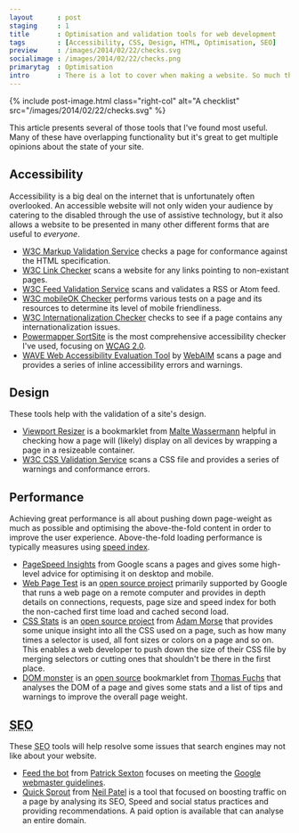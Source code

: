 ```yaml
---
layout      : post
staging     : 1
title       : Optimisation and validation tools for web development
tags        : [Accessibility, CSS, Design, HTML, Optimisation, SEO]
preview     : /images/2014/02/22/checks.svg
socialimage : /images/2014/02/22/checks.png
primarytag  : Optimisation
intro       : There is a lot to cover when making a website. So much that it's unreasonable to manually check a site for best practices in <abbr title="Search Engine Optimisation">SEO</abbr>, performance, accessibility, style and so on. Luckily the internet has you covered with these great tools to push your site to the next level!
---
```


{% include post-image.html class="right-col" alt="A checklist" src="/images/2014/02/22/checks.svg" %}

This article presents several of those tools that I've found most useful. Many of these have overlapping functionality but it's great to get multiple opinions about the state of your site.



## Accessibility

Accessibility is a big deal on the internet that is unfortunately often overlooked. An accessible website will not only widen your audience by catering to the disabled through the use of assistive technology, but it also allows a website to be presented in many other different forms that are useful to *everyone*.

- [W3C Markup Validation Service][16] checks a page for conformance against the HTML specification.
- [W3C Link Checker][17] scans a website for any links pointing to non-existant pages.
- [W3C Feed Validation Service][21] scans and validates a RSS or Atom feed.
- [W3C mobileOK Checker][22] performs various tests on a page and its resources to determine its level of mobile friendliness.
- [W3C Internationalization Checker][23] checks to see if a page contains any internationalization issues.
- [Powermapper SortSite][26] is the most comprehensive accessibility checker I've used, focusing on [<abbr title="Web Content Accessibility Guidelines">WCAG</abbr> 2.0][27].
- [WAVE Web Accessibility Evaluation Tool][24] by [WebAIM][25] scans a page and provides a series of inline accessibility errors and warnings.



## Design

These tools help with the validation of a site's design.

- [Viewport Resizer][18] is a bookmarklet from [Malte Wassermann][19] helpful in checking how a page will (likely) display on all devices by wrapping a page in a resizeable container.
- [W3C CSS Validation Service][20] scans a CSS file and provides a series of warnings and conformance errors.



## Performance

Achieving great performance is all about pushing down page-weight as much as possible and optimising the above-the-fold content in order to improve the user experience. Above-the-fold loading performance is typically measures using [speed index][2].

- [PageSpeed Insights][1] from Google scans a pages and gives some high-level advice for optimising it on desktop and mobile.
- [Web Page Test][9] is an [open source project][10] primarily supported by Google that runs a web page on a remote computer and provides in depth details on connections, requests, page size and speed index for both the non-cached first time load and cached second load.
- [CSS Stats][6] is an [open source project][8] from [Adam Morse][7] that provides some unique insight into all the CSS used on a page, such as how many times a selector is used, all font sizes or colors on a page and so on. This enables a web developer to push down the size of their CSS file by merging selectors or cutting ones that shouldn't be there in the first place.
- [DOM monster][11] is an [open source][12] bookmarklet from [Thomas Fuchs][13] that analyses the DOM of a page and gives some stats and a list of tips and warnings to improve the overall page weight.



## <abbr title="Search Engine Optimisation">SEO</abbr>

These <abbr title="Search Engine Optimisation">SEO</abbr> tools will help resolve some issues that search engines may not like about your website.

- [Feed the bot][3] from [Patrick Sexton][4] focuses on meeting the [Google webmaster guidelines][5].
- [Quick Sprout][14] from [Neil Patel][15] is a tool that focused on boosting traffic on a page by analysing its SEO, Speed and social status practices and providing recommendations. A paid option is available that can analyse an entire domain.



[1]: http://developers.google.com/speed/pagespeed/insights/
[2]: https://sites.google.com/a/webpagetest.org/docs/using-webpagetest/metrics/speed-index
[3]: http://www.feedthebot.com/
[4]: https://plus.google.com/+PatrickSexton
[5]: https://support.google.com/webmasters/answer/35769
[6]: http://www.cssstats.com/
[7]: http://mrmrs.cc/
[8]: https://github.com/mrmrs/cssstats/
[9]: http://www.webpagetest.org/
[10]: https://github.com/WPO-Foundation/webpagetest
[11]: http://mir.aculo.us/dom-monster/
[12]: https://github.com/madrobby/dom-monster
[13]: http://mir.aculo.us/
[14]: http://www.quicksprout.com/
[15]: https://twitter.com/neilpatel
[16]: http://validator.w3.org/
[17]: http://validator.w3.org/checklink
[18]: http://lab.maltewassermann.com/viewport-resizer/
[19]: https://twitter.com/MalteWassermann
[20]: http://jigsaw.w3.org/css-validator/
[21]: http://validator.w3.org/feed/
[22]: http://validator.w3.org/mobile/
[23]: http://validator.w3.org/i18n-checker/
[24]: http://wave.webaim.org/
[25]: http://webaim.org/
[26]: http://www.powermapper.com/products/sortsite/checks/accessibility-checks.htm
[27]: http://www.w3.org/TR/WCAG20/